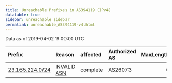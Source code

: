 ```yaml
---
title: Unreachable Prefixes in AS394119 (IPv4)
datatable: true
sidebar: unreachable_sidebar
permalink: unreachable_AS394119-v4.html
---
```


Data as of 2019-04-02 19:00:00 UTC


<div class="datatable-begin"></div>

| Prefix                                                   | Reason                                                                                                  | affected   | Authorized AS   |   MaxLength | Anchor                           |   unreachable /24s |
|:---------------------------------------------------------|:--------------------------------------------------------------------------------------------------------|:-----------|:----------------|------------:|:---------------------------------|-------------------:|
| [23.165.224.0/24](https://stat.ripe.net/23.165.224.0/24) | [INVALID ASN](https://rpki-validator.ripe.net/announcement-preview?asn=AS394119&prefix=23.165.224.0/24) | complete   | AS26073         |           0 | [ARIN](unreachable_ARIN-v4.html) |                  1 |

<div class="datatable-end"></div>